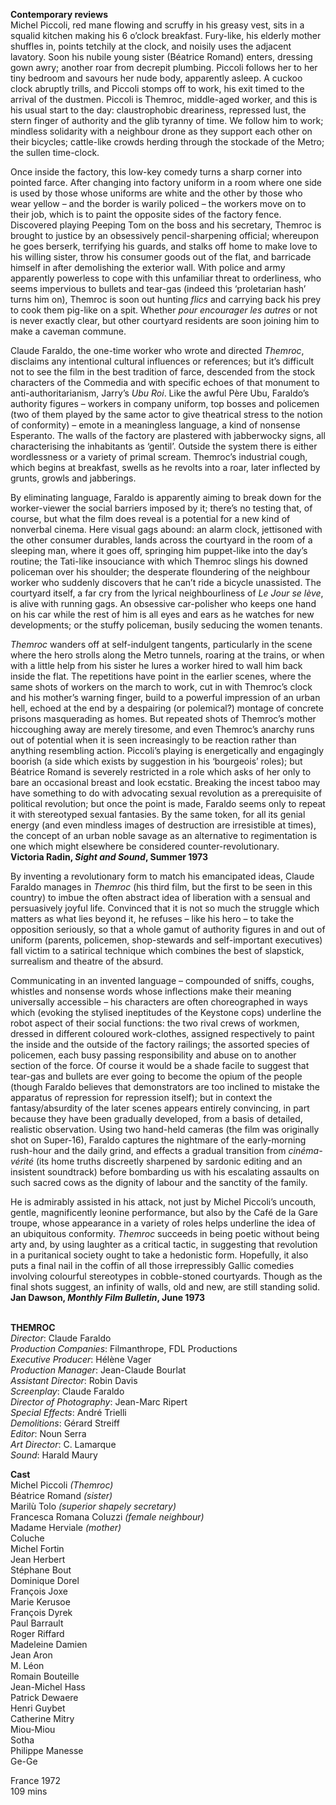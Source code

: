 

**Contemporary reviews**  
Michel Piccoli, red mane flowing and scruffy in his greasy vest, sits in a squalid kitchen making his 6 o’clock breakfast. Fury-like, his elderly mother shuffles in, points tetchily at the clock, and noisily uses the adjacent lavatory. Soon his nubile young sister (Béatrice Romand) enters, dressing gown awry; another roar from decrepit plumbing. Piccoli follows her to her tiny bedroom and savours her nude body, apparently asleep. A cuckoo clock abruptly trills, and Piccoli stomps off to work, his exit timed to the arrival of the dustmen. Piccoli is Themroc, middle-aged worker, and this is his usual start to the day: claustrophobic dreariness, repressed lust, the stern finger of authority and the glib tyranny of time. We follow him to work; mindless solidarity with a neighbour drone as they support each other on their bicycles; cattle-like crowds herding through the stockade of the Metro; the sullen time-clock.

Once inside the factory, this low-key comedy turns a sharp corner into pointed farce. After changing into factory uniform in a room where one side is used by those whose uniforms are white and the other by those who wear yellow – and the border is warily policed – the workers move on to their job, which is to paint the opposite sides of the factory fence. Discovered playing Peeping Tom on the boss and his secretary, Themroc is brought to justice by an obsessively pencil-sharpening official; whereupon he goes berserk, terrifying his guards, and stalks off home to make love to his willing sister, throw his consumer goods out of the flat, and barricade himself in after demolishing the exterior wall. With police and army apparently powerless to cope with this unfamiliar threat to orderliness, who seems impervious to bullets and tear-gas (indeed this ‘proletarian hash’ turns him on), Themroc is soon out hunting _flics_ and carrying back his prey to cook them pig-like on a spit. Whether _pour encourager les autres_ or not is never exactly clear, but other courtyard residents are soon joining him to make a caveman commune.

Claude Faraldo, the one-time worker who wrote and directed _Themroc_, disclaims any intentional cultural influences or references; but it’s difficult not to see the film in the best tradition of farce, descended from the stock characters of the Commedia and with specific echoes of that monument to anti-authoritarianism, Jarry’s _Ubu Roi_. Like the awful Père Ubu, Faraldo’s authority figures – workers in company uniform, top bosses and policemen (two of them played by the same actor to give theatrical stress to the notion of conformity) – emote in a meaningless language, a kind of nonsense Esperanto. The walls of the factory are plastered with jabberwocky signs, all characterising the inhabitants as ‘gentil’. Outside the system there is either wordlessness or a variety of primal scream. Themroc’s industrial cough, which begins at breakfast, swells as he revolts into a roar, later inflected by grunts, growls and jabberings.

By eliminating language, Faraldo is apparently aiming to break down for the worker-viewer the social barriers imposed by it; there’s no testing that, of course, but what the film does reveal is a potential for a new kind of nonverbal cinema. Here visual gags abound: an alarm clock, jettisoned with the other consumer durables, lands across the courtyard in the room of a sleeping man, where it goes off, springing him puppet-like into the day’s routine; the Tati-like insouciance with which Themroc slings his downed policeman over his shoulder; the desperate floundering of the neighbour worker who suddenly discovers that he can’t ride a bicycle unassisted. The courtyard itself, a far cry from the lyrical neighbourliness of _Le Jour se lève_, is alive with running gags. An obsessive car-polisher who keeps one hand on his car while the rest of him is all eyes and ears as he watches for new developments; or the stuffy policeman, busily seducing the women tenants.

_Themroc_ wanders off at self-indulgent tangents, particularly in the scene where the hero strolls along the Metro tunnels, roaring at the trains, or when with a little help from his sister he lures a worker hired to wall him back inside the flat. The repetitions have point in the earlier scenes, where the same shots of workers on the march to work, cut in with Themroc’s clock and his mother’s warning finger, build to a powerful impression of an urban hell, echoed at the end by a despairing (or polemical?) montage of concrete prisons masquerading as homes. But repeated shots of Themroc’s mother hiccoughing away are merely tiresome, and even Themroc’s anarchy runs out of potential when it is seen increasingly to be reaction rather than anything resembling action. Piccoli’s playing is energetically and engagingly boorish (a side which exists by suggestion in his ‘bourgeois’ roles); but Béatrice Romand is severely restricted in a role which asks of her only to bare an occasional breast and look ecstatic. Breaking the incest taboo may have something to do with advocating sexual revolution as a prerequisite of political revolution; but once the point is made, Faraldo seems only to repeat it with stereotyped sexual fantasies. By the same token, for all its genial energy (and even mindless images of destruction are irresistible at times), the concept of an urban noble savage as an alternative to regimentation is one which might elsewhere be considered counter-revolutionary.  
**Victoria Radin, _Sight and Sound_, Summer 1973**

By inventing a revolutionary form to match his emancipated ideas, Claude Faraldo manages in _Themroc_ (his third film, but the first to be seen in this country) to imbue the often abstract idea of liberation with a sensual and persuasively joyful life. Convinced that it is not so much the struggle which matters as what lies beyond it, he refuses – like his hero – to take the opposition seriously, so that a whole gamut of authority figures in and out of uniform (parents, policemen, shop-stewards and self-important executives) fall victim to a satirical technique which combines the best of slapstick, surrealism and theatre of the absurd.

Communicating in an invented language – compounded of sniffs, coughs, whistles and nonsense words whose inflections make their meaning universally accessible – his characters are often choreographed in ways which (evoking the stylised ineptitudes of the Keystone cops) underline the robot aspect of their social functions: the two rival crews of workmen, dressed in different coloured work-clothes, assigned respectively to paint the inside and the outside of the factory railings; the assorted species of policemen, each busy passing responsibility and abuse on to another section of the force. Of course it would be a shade facile to suggest that tear-gas and bullets are ever going to become the opium of the people (though Faraldo believes that demonstrators are too inclined to mistake the apparatus of repression for repression itself); but in context the fantasy/absurdity of the later scenes appears entirely convincing, in part because they have been gradually developed, from a basis of detailed, realistic observation. Using two hand-held cameras (the film was originally shot on Super-16), Faraldo captures the nightmare of the early-morning rush-hour and the daily grind, and effects a gradual transition from _cinéma-vérité_ (its home truths discreetly sharpened by sardonic editing and an insistent soundtrack) before bombarding us with his escalating assaults on such sacred cows as the dignity of labour and the sanctity of  the family.

He is admirably assisted in his attack, not just by Michel Piccoli’s uncouth, gentle, magnificently leonine performance, but also by the Café de Ia Gare troupe, whose appearance in a variety of roles helps underline the idea of an ubiquitous conformity. _Themroc_ succeeds in being poetic without being arty and, by using laughter as a critical tactic, in suggesting that revolution in a puritanical society ought to take a hedonistic form. Hopefully, it also puts a final nail in the coffin of all those irrepressibly Gallic comedies involving colourful stereotypes in cobble-stoned courtyards. Though as the final shots suggest, an infinity of walls, old and new, are still standing solid.  
**Jan Dawson, _Monthly Film Bulletin_, June 1973**
<br><br>

**THEMROC**  
_Director_: Claude Faraldo  
_Production Companies_: Filmanthrope,  FDL Productions  
_Executive Producer_: Hélène Vager  
_Production Manager_: Jean-Claude Bourlat  
_Assistant Director_: Robin Davis  
_Screenplay_: Claude Faraldo  
_Director of Photography_: Jean-Marc Ripert  
_Special Effects_: André Trielli  
_Demolitions_: Gérard Streiff  
_Editor_: Noun Serra  
_Art Director_: C. Lamarque  
_Sound_: Harald Maury

**Cast**  
Michel Piccoli _(Themroc)_  
Béatrice Romand _(sister)_  
Marilù Tolo _(superior shapely secretary)_  
Francesca Romana Coluzzi _(female neighbour)_  
Madame Herviale _(mother)_  
Coluche  
Michel Fortin  
Jean Herbert  
Stéphane Bout  
Dominique Dorel  
François Joxe  
Marie Kerusoe  
François Dyrek  
Paul Barrault  
Roger Riffard  
Madeleine Damien  
Jean Aron  
M. Léon  
Romain Bouteille  
Jean-Michel Hass  
Patrick Dewaere  
Henri Guybet  
Catherine Mitry  
Miou-Miou  
Sotha  
Philippe Manesse  
Ge-Ge

France 1972  
109 mins<br>
<br>
<!--stackedit_data:
eyJoaXN0b3J5IjpbLTEyNzg5MTAxMDddfQ==
-->